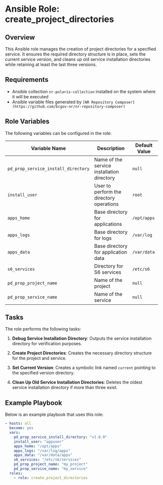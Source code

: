 # Ansible Role: create_project_directories

## Overview

This Ansible role manages the creation of project directories for a specified service. It ensures the required directory structure is in place, sets the current service version, and cleans up old service installation directories while retaining at least the last three versions.

## Requirements

- Ansible collection `nr-polaris-collection` installed on the system where it will be executed
- Ansible variable files generated by `[NR Repository Composer](https://github.com/bcgov-nr/nr-repository-composer)`

## Role Variables

The following variables can be configured in the role:

| Variable Name                      | Description                                             | Default Value |
|------------------------------------|---------------------------------------------------------|---------------|
| `pd_prop_service_install_directory`| Name of the service installation directory              | `null`        |
| `install_user`                     | User to perform the directory operations                | `root`        |
| `apps_home`                        | Base directory for applications                         | `/opt/apps`   |
| `apps_logs`                        | Base directory for logs                                 | `/var/log`    |
| `apps_data`                        | Base directory for application data                     | `/var/data`   |
| `s6_services`                      | Directory for S6 services                               | `/etc/s6`     |
| `pd_prop_project_name`             | Name of the project                                     | `null`        |
| `pd_prop_service_name`             | Name of the service                                     | `null`        |

## Tasks

The role performs the following tasks:

1. **Debug Service Installation Directory**: Outputs the service installation directory for verification purposes.

2. **Create Project Directories**: Creates the necessary directory structure for the project and service.

3. **Set Current Version**: Creates a symbolic link named `current` pointing to the specified version directory.

4. **Clean Up Old Service Installation Directories**: Deletes the oldest service installation directory if more than three exist.

## Example Playbook

Below is an example playbook that uses this role:

```yaml
- hosts: all
  become: yes
  vars:
    pd_prop_service_install_directory: "v1.0.0"
    install_user: "appuser"
    apps_home: "/opt/apps"
    apps_logs: "/var/log/apps"
    apps_data: "/var/data/apps"
    s6_services: "/etc/s6/services"
    pd_prop_project_name: "my_project"
    pd_prop_service_name: "my_service"
  roles:
    - role: create_project_directories
